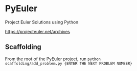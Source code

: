 # PyEuler
Project Euler Solutions using Python

https://projecteuler.net/archives


## Scaffolding
From the root of the PyEuler project, run `python scaffolding/add_problem.py {ENTER THE NEXT PROBLEM NUMBER}`